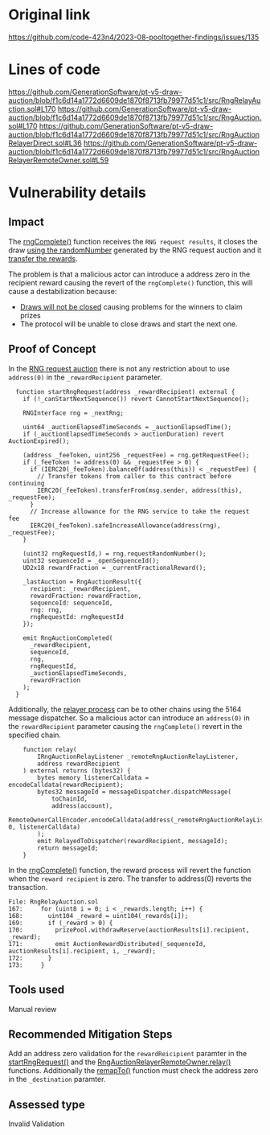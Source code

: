 # Original link
https://github.com/code-423n4/2023-08-pooltogether-findings/issues/135
# Lines of code

https://github.com/GenerationSoftware/pt-v5-draw-auction/blob/f1c6d14a1772d6609de1870f8713fb79977d51c1/src/RngRelayAuction.sol#L170
https://github.com/GenerationSoftware/pt-v5-draw-auction/blob/f1c6d14a1772d6609de1870f8713fb79977d51c1/src/RngAuction.sol#L170
https://github.com/GenerationSoftware/pt-v5-draw-auction/blob/f1c6d14a1772d6609de1870f8713fb79977d51c1/src/RngAuctionRelayerDirect.sol#L36
https://github.com/GenerationSoftware/pt-v5-draw-auction/blob/f1c6d14a1772d6609de1870f8713fb79977d51c1/src/RngAuctionRelayerRemoteOwner.sol#L59


# Vulnerability details

## Impact

The [rngComplete()](https://github.com/GenerationSoftware/pt-v5-draw-auction/blob/f1c6d14a1772d6609de1870f8713fb79977d51c1/src/RngRelayAuction.sol#L131C12-L131C23) function receives the `RNG request results`, it closes the draw [using the randomNumber](https://github.com/GenerationSoftware/pt-v5-draw-auction/blob/f1c6d14a1772d6609de1870f8713fb79977d51c1/src/RngRelayAuction.sol#L154) generated by the RNG request auction and it [transfer the rewards](https://github.com/GenerationSoftware/pt-v5-draw-auction/blob/f1c6d14a1772d6609de1870f8713fb79977d51c1/src/RngRelayAuction.sol#L170).

The problem is that a malicious actor can introduce a address zero in the recipient reward causing the revert of the `rngComplete()` function, this will cause a destabilization because:
- [Draws will not be closed](https://github.com/GenerationSoftware/pt-v5-draw-auction/blob/f1c6d14a1772d6609de1870f8713fb79977d51c1/src/RngRelayAuction.sol#L154) causing problems for the winners to claim prizes
- The protocol will be unable to close draws and start the next one.

## Proof of Concept

In the [RNG request auction](https://github.com/GenerationSoftware/pt-v5-draw-auction/blob/f1c6d14a1772d6609de1870f8713fb79977d51c1/src/RngAuction.sol#L170) there is not any restriction about to use `address(0)` in the `_rewardRecipient` parameter.

```solidity
  function startRngRequest(address _rewardRecipient) external {
    if (!_canStartNextSequence()) revert CannotStartNextSequence();

    RNGInterface rng = _nextRng;

    uint64 _auctionElapsedTimeSeconds = _auctionElapsedTime();
    if (_auctionElapsedTimeSeconds > auctionDuration) revert AuctionExpired();

    (address _feeToken, uint256 _requestFee) = rng.getRequestFee();
    if (_feeToken != address(0) && _requestFee > 0) {
      if (IERC20(_feeToken).balanceOf(address(this)) < _requestFee) {
        // Transfer tokens from caller to this contract before continuing
        IERC20(_feeToken).transferFrom(msg.sender, address(this), _requestFee);
      }
      // Increase allowance for the RNG service to take the request fee
      IERC20(_feeToken).safeIncreaseAllowance(address(rng), _requestFee);
    }

    (uint32 rngRequestId,) = rng.requestRandomNumber();
    uint32 sequenceId = _openSequenceId();
    UD2x18 rewardFraction = _currentFractionalReward();

    _lastAuction = RngAuctionResult({
      recipient: _rewardRecipient,
      rewardFraction: rewardFraction,
      sequenceId: sequenceId,
      rng: rng,
      rngRequestId: rngRequestId
    });

    emit RngAuctionCompleted(
      _rewardRecipient,
      sequenceId,
      rng,
      rngRequestId,
      _auctionElapsedTimeSeconds,
      rewardFraction
    );
  }
```

Additionally, the [relayer process](https://github.com/GenerationSoftware/pt-v5-draw-auction/blob/f1c6d14a1772d6609de1870f8713fb79977d51c1/src/RngAuctionRelayerRemoteOwner.sol#L62) can be to other chains using the 5164 message dispatcher. So a malicious actor can introduce an `address(0)` in the `rewardRecipient` parameter causing the `rngComplete()` revert in the specified chain.

```solidity
    function relay(
        IRngAuctionRelayListener _remoteRngAuctionRelayListener,
        address rewardRecipient
    ) external returns (bytes32) {
        bytes memory listenerCalldata = encodeCalldata(rewardRecipient);
        bytes32 messageId = messageDispatcher.dispatchMessage(
            toChainId,
            address(account),
            RemoteOwnerCallEncoder.encodeCalldata(address(_remoteRngAuctionRelayListener), 0, listenerCalldata)
        );
        emit RelayedToDispatcher(rewardRecipient, messageId);
        return messageId;
    }
```

In the [rngComplete()](https://github.com/GenerationSoftware/pt-v5-draw-auction/blob/f1c6d14a1772d6609de1870f8713fb79977d51c1/src/RngRelayAuction.sol#L131C12-L131C23) function, the reward process will revert the function when the `reward recipient` is zero. The transfer to address(0) reverts the transaction.

```solidity
File: RngRelayAuction.sol
167:     for (uint8 i = 0; i < _rewards.length; i++) {
168:       uint104 _reward = uint104(_rewards[i]);
169:       if (_reward > 0) {
170:         prizePool.withdrawReserve(auctionResults[i].recipient, _reward);
171:         emit AuctionRewardDistributed(_sequenceId, auctionResults[i].recipient, i, _reward);
172:       }
173:     }
```

## Tools used

Manual review

## Recommended Mitigation Steps

Add an address zero validation for the `rewardReicipient` paramter in the [startRngRequest()](https://github.com/GenerationSoftware/pt-v5-draw-auction/blob/f1c6d14a1772d6609de1870f8713fb79977d51c1/src/RngAuction.sol#L170) and the [RngAuctionRelayerRemoteOwner.relay()](https://github.com/GenerationSoftware/pt-v5-draw-auction/blob/f1c6d14a1772d6609de1870f8713fb79977d51c1/src/RngAuctionRelayerRemoteOwner.sol#L59) functions. Additionally the [remapTo()](https://github.com/GenerationSoftware/pt-v5-draw-auction/blob/f1c6d14a1772d6609de1870f8713fb79977d51c1/src/abstract/AddressRemapper.sol#L47) function must check the address zero in the `_destination` paramter.



## Assessed type

Invalid Validation
